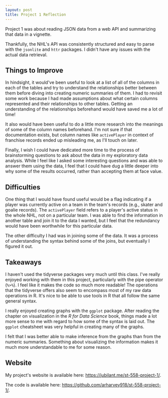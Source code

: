 ```yaml
---
layout: post
title: Project 1 Reflection
---
```


Project 1 was about reading JSON data from a web API and summarizing that data in a vignette.

Thankfully, the NHL's API was consistently structured and easy to parse with the `jsonlite` and `httr` packages. I didn't have any issues with the actual data retrieval.

## Things to Improve

In hindsight, it would've been useful to look at a list of all of the columns in each of the tables and try to understand the relationships better between them before diving into creating numeric summaries of them. I had to revisit some work because I had made assumptions about what certain columns represented and their relationships to other tables. Getting an understanding of the relationships beforehand would have saved me a lot of time!

It also would have been useful to do a little more research into the meanings of some of the column names beforehand. I'm not sure if that documentation exists, but column names like `activePlayer` in context of franchise records ended up misleading me, as I'll touch on later.

Finally, I wish I could have dedicated more time to the process of brainstorming questions to ask about the data in my exploratory data analysis. While I feel like I asked some interesting questions and was able to answer them using the data, I feel that I could have dug a little deeper into why some of the results occurred, rather than accepting them at face value.

## Difficulties

One thing that I would have found useful would be a flag indicating if a player was currently active on a team in the team's records (e.g., skater and goalie records). The `activePlayer` field refers to a player's active status in the whole NHL, not on a particular team. I was able to find the information in another table and join it to the data I wanted, but I feel that the redundancy would have been worthwhile for this particular data.

The other difficulty I had was in joining some of the data. It was a process of understanding the syntax behind some of the joins, but eventually I figured it out.

## Takeaways

I haven't used the tidyverse packages very much until this class. I've really enjoyed working with them in this project, particularly with the pipe operator (`%>%`). I feel like it makes the code so much more readable! The operations that the tidyverse offers also seem to encompass most of my raw data operations in R. It's nice to be able to use tools in R that all follow the same general syntax.

I really enjoyed creating graphs with the `ggplot` package. After reading the chapter on visualization in the *R for Data Science* book, things made a lot more sense to me with regard to how some of the syntax is laid out. The `ggplot` cheatsheet was very helpful in creating many of the graphs.

I felt that I was better able to make inference from the graphs than from the numeric summaries. Something about visualizing the information makes it much more understandable to me for some reason.

## Website

My project's website is available here: <https://jubilant.me/st-558-project-1/>.

The code is available here: <https://github.com/arharvey918/st-558-project-1/>.
